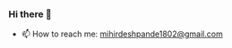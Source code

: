 ### Hi there 👋

<!--
**d-mihir/d-mihir** is a ✨ _special_ ✨ repository because its `README.md` (this file) appears on your GitHub profile.

Here are some ideas to get you started:

- 🔭 I’m currently working on ...
- 🌱 I’m currently learning ...
- 👯 I’m looking to collaborate on ...
- 🤔 I’m looking for help with ...
- 💬 Ask me about ...
-->
- 📫 How to reach me: [mihirdeshpande1802@gmail.com](mailto:mihirdeshpande1802@gmail.com?subject=[GitHub]%20Source%20Han%20Sans)
<!-- - 😄 Pronouns: ...
- ⚡ Fun fact: ...
-->
